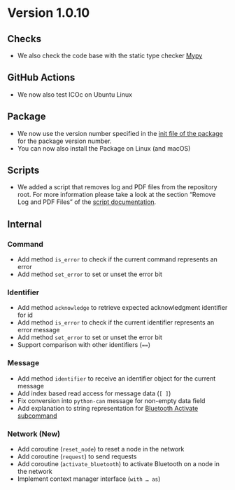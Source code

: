 # Version 1.0.10

## Checks

- We also check the code base with the static type checker [Mypy](https://mypy.readthedocs.io)

## GitHub Actions

- We now also test ICOc on Ubuntu Linux

## Package

- We now use the version number specified in the [init file of the package](../../mytoolit/__init__.py) for the package version number.
- You can now also install the Package on Linux (and macOS)

## Scripts

- We added a script that removes log and PDF files from the repository root. For more information please take a look at the section “Remove Log and PDF Files” of the [script documentation](../Scripts.md).

## Internal

### Command

- Add method `is_error` to check if the current command represents an error
- Add method `set_error` to set or unset the error bit

### Identifier

- Add method `acknowledge` to retrieve expected acknowledgment identifier for id
- Add method `is_error` to check if the current identifier represents an error message
- Add method `set_error` to set or unset the error bit
- Support comparison with other identifiers (`==`)

### Message

- Add method `identifier` to receive an identifier object for the current message
- Add index based read access for message data (`[ ]`)
- Fix conversion into `python-can` message for non-empty data field
- Add explanation to string representation for [Bluetooth Activate subcommand](https://mytoolit.github.io/Documentation/#value:bluetooth-subcommand)

### Network (New)

- Add coroutine (`reset_node`) to reset a node in the network
- Add coroutine (`request`) to send requests
- Add coroutine (`activate_bluetooth`) to activate Bluetooth on a node in the network
- Implement context manager interface (`with … as`)
